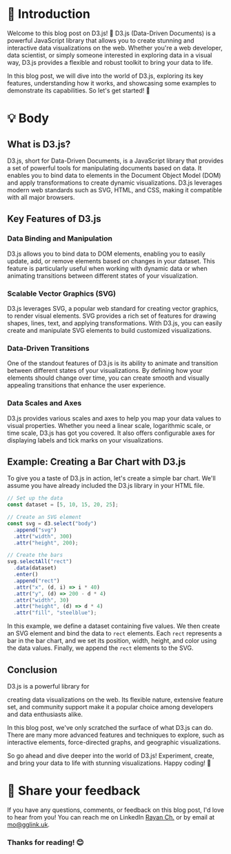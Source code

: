 # 📝 Introduction

Welcome to this blog post on D3.js! 🎉 D3.js (Data-Driven Documents) is a powerful JavaScript library that allows you to create stunning and interactive data visualizations on the web. Whether you're a web developer, data scientist, or simply someone interested in exploring data in a visual way, D3.js provides a flexible and robust toolkit to bring your data to life.

In this blog post, we will dive into the world of D3.js, exploring its key features, understanding how it works, and showcasing some examples to demonstrate its capabilities. So let's get started! 💪

# 💡 Body

## What is D3.js?

D3.js, short for Data-Driven Documents, is a JavaScript library that provides a set of powerful tools for manipulating documents based on data. It enables you to bind data to elements in the Document Object Model (DOM) and apply transformations to create dynamic visualizations. D3.js leverages modern web standards such as SVG, HTML, and CSS, making it compatible with all major browsers.

## Key Features of D3.js

### Data Binding and Manipulation

D3.js allows you to bind data to DOM elements, enabling you to easily update, add, or remove elements based on changes in your dataset. This feature is particularly useful when working with dynamic data or when animating transitions between different states of your visualization.

### Scalable Vector Graphics (SVG)

D3.js leverages SVG, a popular web standard for creating vector graphics, to render visual elements. SVG provides a rich set of features for drawing shapes, lines, text, and applying transformations. With D3.js, you can easily create and manipulate SVG elements to build customized visualizations.

### Data-Driven Transitions

One of the standout features of D3.js is its ability to animate and transition between different states of your visualizations. By defining how your elements should change over time, you can create smooth and visually appealing transitions that enhance the user experience.

### Data Scales and Axes

D3.js provides various scales and axes to help you map your data values to visual properties. Whether you need a linear scale, logarithmic scale, or time scale, D3.js has got you covered. It also offers configurable axes for displaying labels and tick marks on your visualizations.

## Example: Creating a Bar Chart with D3.js

To give you a taste of D3.js in action, let's create a simple bar chart. We'll assume you have already included the D3.js library in your HTML file.

```javascript
// Set up the data
const dataset = [5, 10, 15, 20, 25];

// Create an SVG element
const svg = d3.select("body")
  .append("svg")
  .attr("width", 300)
  .attr("height", 200);

// Create the bars
svg.selectAll("rect")
  .data(dataset)
  .enter()
  .append("rect")
  .attr("x", (d, i) => i * 40)
  .attr("y", (d) => 200 - d * 4)
  .attr("width", 30)
  .attr("height", (d) => d * 4)
  .attr("fill", "steelblue");
```

In this example, we define a dataset containing five values. We then create an SVG element and bind the data to `rect` elements. Each `rect` represents a bar in the bar chart, and we set its position, width, height, and color using the data values. Finally, we append the `rect` elements to the SVG.

## Conclusion

D3.js is a powerful library for

 creating data visualizations on the web. Its flexible nature, extensive feature set, and community support make it a popular choice among developers and data enthusiasts alike.

In this blog post, we've only scratched the surface of what D3.js can do. There are many more advanced features and techniques to explore, such as interactive elements, force-directed graphs, and geographic visualizations.

So go ahead and dive deeper into the world of D3.js! Experiment, create, and bring your data to life with stunning visualizations. Happy coding! 🚀

# 📣 Share your feedback

If you have any questions, comments, or feedback on this blog post, I'd love to hear from you! You can reach me on LinkedIn [Rayan Ch.](https://www.linkedin.com/in/rayan-ch-b787ab224/) or by email at [mo@gglink.uk](mailto:mo@gglink.uk).

### Thanks for reading! 😊
